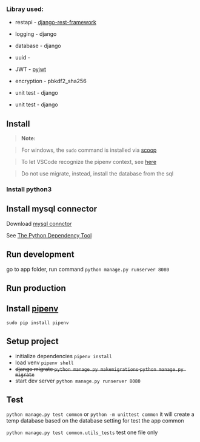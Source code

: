 ### Libray used:
- restapi - [django-rest-framework](https://github.com/encode/django-rest-framework)
- logging - django
- database - django
- uuid - 
- JWT - [pyjwt](https://github.com/jpadilla/pyjwt)
- encryption - pbkdf2_sha256

- unit test - django
- unit test - django


## Install
>**Note:**  

>For windows, the `sudo` command is installed via [scoop](https://scoop.sh/)

> To let VSCode recognize the pipenv context, see [here](https://blog.kazge.com/python/2018/07/03/the-python-dependency-tool/)

> Do not use migrate, instead, install the database from the sql  

### Install python3

## Install mysql connector
Download [mysql connctor](https://dev.mysql.com/downloads/connector/c/)  

See [The Python Dependency Tool](https://blog.kazge.com/python/2018/07/03/the-python-dependency-tool/)

## Run development
go to app folder, run command
`python manage.py runserver 8080`


## Run production


## Install [pipenv](https://github.com/pypa/pipenv)
`sudo pip install pipenv`

## Setup project
- initialize dependencies `pipenv install`  
- load venv `pipenv shell`   
- ~~django migrate `python manage.py makemigrations` `python manage.py migrate`~~
- start dev server `python manage.py runserver 8080`

## Test
 `python manage.py test common` or `python -m unittest common`
 it will create a temp database based on the database setting for test the app common

 `python manage.py test common.utils_tests` test one file only

